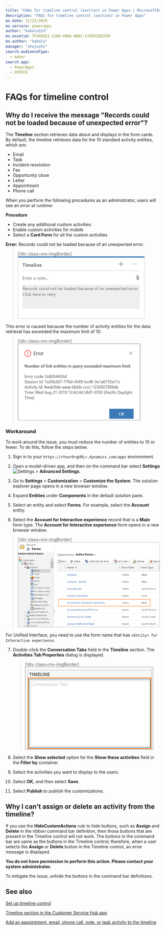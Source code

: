 ```yaml
---
title: "FAQs for timeline control (section) in Power Apps | MicrosoftDocs"
description: "FAQs for timeline control (section) in Power Apps"
ms.date: 12/23/2019
ms.service: powerapps
author: "kabala123"
ms.assetid: 7F495EE1-1208-49DA-9B02-17855CEB2FDF
ms.author: "kabala"
manager: "shujoshi"
search.audienceType: 
  - maker
search.app: 
  - PowerApps
  - D365CE
---
```


# FAQs for timeline control

## Why do I receive the message "Records could not be loaded because of unexpected error"?

The **Timeline** section retrieves data about and displays in the form cards. By default, the timeline retrieves data for the 10 standard activity entities, which are:

-	Email
-	Task
-	Incident resolution
-	Fax
-	Opportunity close
-	Letter
-	Appointment
-	Phone call

When you perform the following procedures as an administrator, users will see an error at runtime:

**Procedure**
-	Create any additional custom activities
-	Enable custom activities for mobile
-	Select a **Card Form** for all the custom activities 

**Error:** Records could not be loaded because of an unexpected error.

   > [!div class=mx-imgBorder] 
   > ![Records could not be loaded because of an unexpected error.](media/timeline-error1.png "Records could not be loaded because of an unexpected error.")

This error is caused because the number of activity entities for the data retrieval has exceeded the maximum limit of 10.

   > [!div class=mx-imgBorder] 
   > ![Number of link entities in query exceeded maximum limit](media/timeline-error2.png "[Number of link entities in query exceeded maximum limit")

### Workaround

To work around the issue, you must reduce the number of entities to 10 or fewer. To do this, follow the steps below.

1.	Sign in to your `https://<YourOrgURL>.dynamics.com/apps` environment.

2.  Open a model-driven app, and then on the command bar select **Settings** ![Settings](../model-driven-apps/media/powerapps-gear.png) > **Advanced  Settings**.

3.	Go to **Settings** > **Customization** > **Customize the System**. The solution explorer page opens in a new browser window.

4.	Expand **Entities** under **Components** in the default solution pane.

5.	Select an entity and select **Forms**. For example, select the **Account** entity.

6.	Select the **Account for Interactive experience** record that is a **Main** form type. The **Account for Interactive experience** form opens in a new browser window.

   > [!div class=mx-imgBorder] 
   > ![Select the entity form with interactive experience in the name](media/account-interactive-experience.png "Select the entity form with interactive experience in the name")

   For Unified Interface, you need to use the form name that has `<Entity> for Interactive experience`.

7.	Double-click the **Conversation Tabs** field in the **Timeline** section. The **Activities Tab Properties** dialog is displayed.

    > [!div class=mx-imgBorder] 
    > ![Double-click the field in the social pane](media/timeline-conversation-tabs-field.png "Double-click the field in the social pane")  

8.	Select the **Show selected** option for the **Show these activities** field in the **Filter by** container.

9.	Select the activities you want to display to the users.

10.	Select **OK**, and then select **Save**.

11.	Select **Publish** to publish the customizations.


## Why I can't assign or delete an activity from the timeline?

If you use the **HideCustomActions** rule to hide buttons, such as **Assign** and **Delete** in the ribbon command bar definition, then those buttons that are present in the Timeline control will not work. The buttons in the command bar are same as the buttons in the Timeline control; therefore, when a user selects the **Assign** or **Delete** button in the Timeline control, an error message is displayed.

**You do not have permission to perform this action. Please contact your system administrator.**

To mitigate the issue, unhide the buttons in the command bar definitions.

## See also

[Set up timeline control](set-up-timeline-control.md)

[Timeline section in the Customer Service Hub app](https://docs.microsoft.com/dynamics365/customer-service/customer-service-hub-user-guide-basics#timeline)

[Add an appointment, email, phone call, note, or task activity to the timeline](../../user/add-activities.md)
